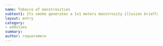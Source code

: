 ```yaml
---
name: Tobacco of monstrosities
subtext1: Its smoke generates a 1x1 meters monstrosity illusion briefly.
layout: entry
category:
- oddities
summary: 
author: roqueromero
---
```

